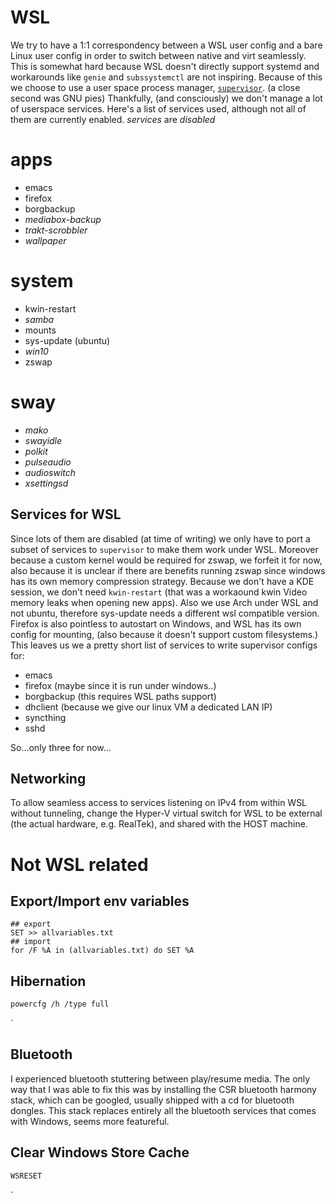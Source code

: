 # WSL

We try to have a 1:1 correspondency between a WSL user config and a bare Linux user config in order to switch between native and virt seamlessly.
This is somewhat hard because WSL doesn't directly support systemd and workarounds like `genie` and `subssystemctl` are not inspiring.
Because of this we choose to use a user space process manager, [`supervisor`](https://github.com/Supervisor/supervisor). (a close second was GNU pies)
Thankfully, (and consciously) we don't manage a lot of userspace services. Here's a list of services used, although not all of them are currently enabled.
_services_ are _disabled_

# apps

- emacs
- firefox
- borgbackup
- _mediabox-backup_
- _trakt-scrobbler_
- _wallpaper_

# system

- kwin-restart
- _samba_
- mounts
- sys-update (ubuntu)
- _win10_
- zswap

# sway

- _mako_
- _swayidle_
- _polkit_
- _pulseaudio_
- _audioswitch_
- _xsettingsd_

## Services for WSL

Since lots of them are disabled (at time of writing) we only have to port a subset of services to `supervisor` to make them work under WSL. Moreover because a custom kernel would be required for zswap, we forfeit it for now, also because it is unclear if there are benefits running zswap since windows has its own memory compression strategy. Because we don't have a KDE session, we don't need `kwin-restart` (that was a workaound kwin Video memory leaks when opening new apps). Also we use Arch under WSL and not ubuntu, therefore sys-update needs a different wsl compatible version. Firefox is also pointless to autostart on Windows, and WSL has its own config for mounting, (also because it doesn't support custom filesystems.)
This leaves us we a pretty short list of services to write supervisor configs for:

- emacs
- firefox (maybe since it is run under windows..)
- borgbackup (this requires WSL paths support)
- dhclient (because we give our linux VM a dedicated LAN IP)
- syncthing
- sshd


So...only three for now...


## Networking
To allow seamless access to services listening on IPv4 from within WSL without tunneling, change the Hyper-V virtual switch for WSL to be external (the actual hardware, e.g. RealTek), and shared with the HOST machine.

# Not WSL related

## Export/Import env variables

```
## export
SET >> allvariables.txt
## import
for /F %A in (allvariables.txt) do SET %A
```


## Hibernation

``` sh
powercfg /h /type full
```

`

## Bluetooth
I experienced bluetooth stuttering between play/resume media. The only way that I was able to fix this was by installing the CSR bluetooth harmony stack, which can be googled, usually shipped with a cd for bluetooth dongles. This stack replaces entirely all the bluetooth services that comes with Windows, seems more featureful.

## Clear Windows Store Cache

``` sh
WSRESET
```

`
